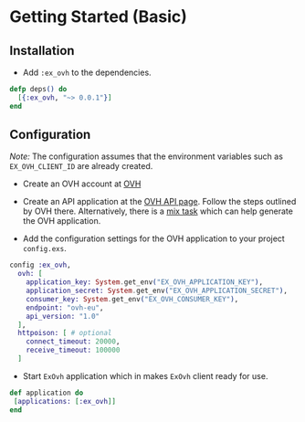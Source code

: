 # Getting Started (Basic)

## Installation 

- Add `:ex_ovh` to the dependencies.

```elixir
defp deps() do
  [{:ex_ovh, "~> 0.0.1"}]
end
```
  



## Configuration

*Note:* The configuration assumes that the environment variables such as `EX_OVH_CLIENT_ID` are already created.

- Create an OVH account at [OVH](https://www.ovh.com/us/)

- Create an API application at the [OVH API page](https://eu.api.ovh.com/createApp/). Follow the
  steps outlined by OVH there. Alternatively, there is a [mix task](https://hexdocs.pm/ex_hubic/doc/mix_task_advanced.md.html) which can help 
  generate the OVH application.
  
- Add the configuration settings for the OVH application to your project `config.exs`.

```elixir
config :ex_ovh,
  ovh: [
    application_key: System.get_env("EX_OVH_APPLICATION_KEY"),
    application_secret: System.get_env("EX_OVH_APPLICATION_SECRET"),
    consumer_key: System.get_env("EX_OVH_CONSUMER_KEY"),
    endpoint: "ovh-eu",
    api_version: "1.0"
  ],
  httpoison: [ # optional
    connect_timeout: 20000,
    receive_timeout: 100000
  ]
```

- Start `ExOvh` application which in makes `ExOvh` client ready for use.

```elixir
def application do
 [applications: [:ex_ovh]]
end
```